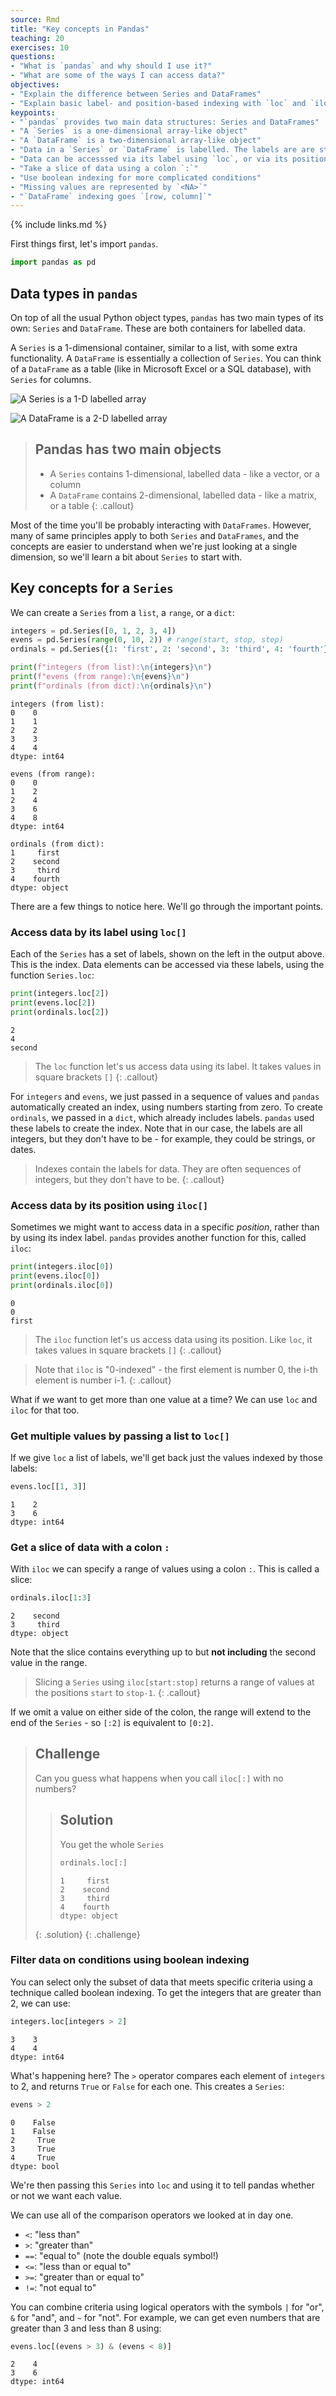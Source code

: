 ```yaml
---
source: Rmd
title: "Key concepts in Pandas"
teaching: 20
exercises: 10
questions:
- "What is `pandas` and why should I use it?"
- "What are some of the ways I can access data?"
objectives:
- "Explain the difference between Series and DataFrames"
- "Explain basic label- and position-based indexing with `loc` and `iloc`"
keypoints:
- "`pandas` provides two main data structures: Series and DataFrames"
- "A `Series` is a one-dimensional array-like object"
- "A `DataFrame` is a two-dimensional array-like object"
- "Data in a `Series` or `DataFrame` is labelled. The labels are are stored in an index"
- "Data can be accesssed via its label using `loc`, or via its position using `iloc`"
- "Take a slice of data using a colon `:`"
- "Use boolean indexing for more complicated conditions"
- "Missing values are represented by `<NA>`"
- "`DataFrame` indexing goes `[row, column]`"
---
```


{% include links.md %}

First things first, let's import `pandas`. 

```python
import pandas as pd
```

## Data types in `pandas`

On top of all the usual Python object types, `pandas` has two main types of its own: `Series` and `DataFrame`. These are both containers for labelled data.

A `Series` is a 1-dimensional container, similar to a list, with some extra functionality. A `DataFrame` is essentially a collection of `Series`. You can think of a `DataFrame` as a table (like in Microsoft Excel or a SQL database), with `Series` for columns. 

![A Series is a 1-D labelled array](../fig/01_table_series.svg) 

![A DataFrame is a 2-D labelled array](../fig/01_table_dataframe.svg)

> ## Pandas has two main objects
> 
> - A `Series` contains 1-dimensional, labelled data - like a vector, or a column
> - A `DataFrame` contains 2-dimensional, labelled data - like a matrix, or a table
{: .callout}

Most of the time you'll be probably interacting with `DataFrames`. However, many of same principles apply to both `Series` and `DataFrames`, and the concepts are easier to understand when we're just looking at a single dimension, so we'll learn a bit about `Series` to start with. 

## Key concepts for a `Series`

We can create a `Series` from a `list`, a `range`, or a `dict`:

```python
integers = pd.Series([0, 1, 2, 3, 4])
evens = pd.Series(range(0, 10, 2)) # range(start, stop, step) 
ordinals = pd.Series({1: 'first', 2: 'second', 3: 'third', 4: 'fourth'})

print(f"integers (from list):\n{integers}\n")
print(f"evens (from range):\n{evens}\n")
print(f"ordinals (from dict):\n{ordinals}\n")
```

```output
integers (from list):
0    0
1    1
2    2
3    3
4    4
dtype: int64

evens (from range):
0    0
1    2
2    4
3    6
4    8
dtype: int64

ordinals (from dict):
1     first
2    second
3     third
4    fourth
dtype: object
```

There are a few things to notice here. We'll go through the important points.

### Access data by its label using `loc[]`

Each of the `Series` has a set of labels, shown on the left in the output above. This is the index. Data elements can be accessed via these labels, using the function `Series.loc`:

```python
print(integers.loc[2])
print(evens.loc[2])
print(ordinals.loc[2])
```

```output
2
4
second
```

> The `loc` function let's us access data using its label. It takes values in square brackets `[]`
{: .callout}

For `integers` and `evens`, we just passed in a sequence of values and `pandas` automatically created an index, using numbers starting from zero. To create `ordinals`, we passed in a `dict`, which already includes labels. `pandas` used these labels to create the index. Note that in our case, the labels are all integers, but they don't have to be - for example, they could be strings, or dates. 

> Indexes contain the labels for data. They are often sequences of integers, but they don't have to be.
{: .callout}

### Access data by its position using `iloc[]`

Sometimes we might want to access data in a specific _position_, rather than by using its index label. `pandas` provides another function for this, called `iloc`:

```python
print(integers.iloc[0])
print(evens.iloc[0])
print(ordinals.iloc[0])
```

```output
0
0
first
```

> The `iloc` function let's us access data using its position. Like `loc`, it takes values in square brackets `[]`
{: .callout}

> Note that `iloc` is "0-indexed" - the first element is number 0, the i-th element is number i-1.
{: .callout}

What if we want to get more than one value at a time? We can use `loc` and `iloc` for that too. 

### Get multiple values by passing a list to `loc[]`

If we give `loc` a list of labels, we'll get back just the values indexed by those labels:

```python
evens.loc[[1, 3]]
```

```output
1    2
3    6
dtype: int64
```

### Get a slice of data with a colon `:`

With `iloc` we can specify a range of values using a colon `:`. This is called a slice:

```python
ordinals.iloc[1:3]
```

```output
2    second
3     third
dtype: object
```

Note that the slice contains everything up to but **not including** the second value in the range. 

> Slicing a `Series` using `iloc[start:stop]` returns a range of values at the positions `start` to `stop-1`. 
{: .callout}

If we omit a value on either side of the colon, the range will extend to the end of the `Series` - so `[:2]` is equivalent to `[0:2]`.

> ## Challenge
> 
> Can you guess what happens when you call `iloc[:]` with no numbers? 
>
> > ## Solution
> > You get the whole `Series`
> >
> > ```python
> > ordinals.loc[:]
> > ```
> >
> > ```output
> > 1     first
> > 2    second
> > 3     third
> > 4    fourth
> > dtype: object
> > ```
> {: .solution}
{: .challenge}

### Filter data on conditions using boolean indexing

You can select only the subset of data that meets specific criteria using a technique called boolean indexing. To get the integers that are greater than 2, we can use:

```python
integers.loc[integers > 2]
```

```output
3    3
4    4
dtype: int64
```

What's happening here? The `>` operator compares each element of `integers` to 2, and returns `True` or `False` for each one. This creates a `Series`:

```python
evens > 2
```

```output
0    False
1    False
2     True
3     True
4     True
dtype: bool
```

We're then passing this `Series` into `loc` and using it to tell pandas whether or not we want each value. 

We can use all of the comparison operators we looked at in day one.

- `<`: "less than"
- `>`: "greater than"
- `==`: "equal to" (note the double equals symbol!)
- `<=`: "less than or equal to"
- `>=`: "greater than or equal to"
- `!=`: "not equal to"

You can combine criteria using logical operators with the symbols `|` for "or", `&` for "and", and `~` for "not". For example, we can get even numbers that are greater than 3 and less than 8 using:

```python
evens.loc[(evens > 3) & (evens < 8)]
```

```output
2    4
3    6
dtype: int64
```


